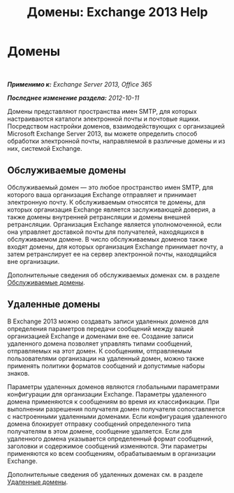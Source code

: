 ﻿---
title: 'Домены: Exchange 2013 Help'
TOCTitle: Домены
ms:assetid: 11748c2d-2e32-43a4-b77d-e0c17db6200b
ms:mtpsurl: https://technet.microsoft.com/ru-ru/library/JJ673041(v=EXCHG.150)
ms:contentKeyID: 50487510
ms.date: 04/30/2018
mtps_version: v=EXCHG.150
ms.translationtype: HT
---

# Домены

 

_**Применимо к:** Exchange Server 2013, Office 365_

_**Последнее изменение раздела:** 2012-10-11_

Домены представляют пространства имен SMTP, для которых настраиваются каталоги электронной почты и почтовые ящики. Посредством настройки доменов, взаимодействующих с организацией Microsoft Exchange Server 2013, вы можете определить способ обработки электронной почты, направляемой в различные домены и из них, системой Exchange.

## Обслуживаемые домены

Обслуживаемый домен — это любое пространство имен SMTP, для которого ваша организация Exchange отправляет и принимает электронную почту. К обслуживаемым относятся те домены, для которых организация Exchange является заслуживающей доверия, а также домены внутренней ретрансляции и домены внешней ретрансляции. Организация Exchange является уполномоченной, если она управляет доставкой почты для получателей, находящихся в обслуживаемом домене. В число обслуживаемых доменов также входят домены, для которых организация Exchange принимает почту, а затем ретранслирует ее на сервер электронной почты, находящийся вне организации.

Дополнительные сведения об обслуживаемых доменах см. в разделе [Обслуживаемые домены](accepted-domains-exchange-2013-help.md).

## Удаленные домены

В Exchange 2013 можно создавать записи удаленных доменов для определения параметров передачи сообщений между вашей организацией Exchange и доменами вне ее. Создание записи удаленного домена позволяет управлять типами сообщений, отправляемых на этот домен. К сообщениям, отправляемым пользователями организации на удаленный домен, можно также применять политики форматов сообщений и допустимые наборы знаков.

Параметры удаленных доменов являются глобальными параметрами конфигурации для организации Exchange. Параметры удаленного домена применяются к сообщениям во время их классификации. При выполнении разрешения получателя домен получателя сопоставляется с настроенными удаленными доменами. Если конфигурация удаленного домена блокирует отправку сообщений определенного типа получателям в этом домене, сообщение удаляется. Если для удаленного домена указывается определенный формат сообщений, заголовки и содержимое сообщений изменяются. Эти параметры применяются ко всем сообщениям, обрабатываемым в организации Exchange.

Дополнительные сведения об удаленных доменах см. в разделе [Удаленные домены](remote-domains-exchange-2013-help.md).

